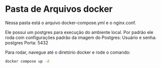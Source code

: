 # Pasta de Arquivos docker

Nessa pasta está o arquivo docker-compose.yml e o nginx.conf. 

Ele possui um postgres para execução do ambiente local. 
Por padrão ele roda com configurações padrão da imagem do Postgres:
Usuário e senha: postgres
Porta: 5432

Para rodar, navegue até o diretório docker e rode o comando:

```bash
docker compose up -d
```

